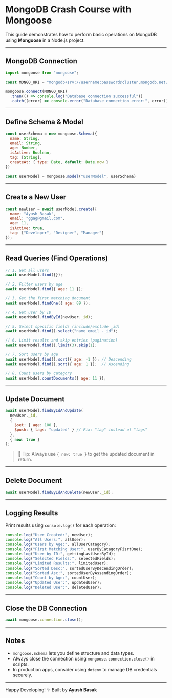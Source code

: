 
# MongoDB Crash Course with Mongoose

This guide demonstrates how to perform basic operations on MongoDB using **Mongoose** in a Node.js project.

---

##  MongoDB Connection

```js
import mongoose from "mongoose";

const MONGO_URI = "mongodb+srv://username:password@cluster.mongodb.net/?retryWrites=true&w=majority";

mongoose.connect(MONGO_URI)
  .then(() => console.log("Database connection successful"))
  .catch((error) => console.error("Database connection error:", error));
````

---

##  Define Schema & Model

```js
const userSchema = new mongoose.Schema({
  name: String,
  email: String,
  age: Number,
  isActive: Boolean,
  tag: [String],
  createAt: { type: Date, default: Date.now }
})

const userModel = mongoose.model("userModel", userSchema)
```

---

##  Create a New User

```js
const newUser = await userModel.create({
  name: "Ayush Basak",
  email: "ggag@gmail.com",
  age: 11,
  isActive: true,
  tag: ["Developer", "Designer", "Manager"]
});
```

---

##  Read Queries (Find Operations)

```js
// 1. Get all users
await userModel.find({});

// 2. Filter users by age
await userModel.find({ age: 11 });

// 3. Get the first matching document
await userModel.findOne({ age: 89 });

// 4. Get user by ID
await userModel.findById(newUser._id);

// 5. Select specific fields (include/exclude _id)
await userModel.find().select("name email -_id");

// 6. Limit results and skip entries (pagination)
await userModel.find().limit(3).skip(1);

// 7. Sort users by age
await userModel.find().sort({ age: -1 }); // Descending
await userModel.find().sort({ age: 1 });  // Ascending

// 8. Count users by category
await userModel.countDocuments({ age: 11 });
```

---

##  Update Document

```js
await userModel.findByIdAndUpdate(
  newUser._id,
  {
    $set: { age: 100 },
    $push: { tags: "updated" } // Fix: "tag" instead of "tags"
  },
  { new: true }
);
```

> 🔧 Tip: Always use `{ new: true }` to get the updated document in return.

---

##  Delete Document

```js
await userModel.findByIdAndDelete(newUser._id);
```

---

##  Logging Results

Print results using `console.log()` for each operation:

```js
console.log("User Created:", newUser);
console.log("All Users:", allUser);
console.log("Users by Age:", allUserCatagory);
console.log("First Matching User:", userByCatagoryFisrtOne);
console.log("User by ID:", gettingLastUserById);
console.log("Selected Fields:", selectedFields);
console.log("Limited Results:", limitedUser);
console.log("Sorted Desc:", sortedUserByDecendingOrder);
console.log("Sorted Asc:", sortedUserByAssendingOrder);
console.log("Count by Age:", countUser);
console.log("Updated User:", updatedUser);
console.log("Deleted User:", deletedUser);
```

---

##  Close the DB Connection

```js
await mongoose.connection.close();
```

---

##  Notes

* `mongoose.Schema` lets you define structure and data types.
* Always close the connection using `mongoose.connection.close()` in scripts.
* In production apps, consider using `dotenv` to manage DB credentials securely.

---

Happy Developing! ✨
Built by **Ayush Basak**

```

